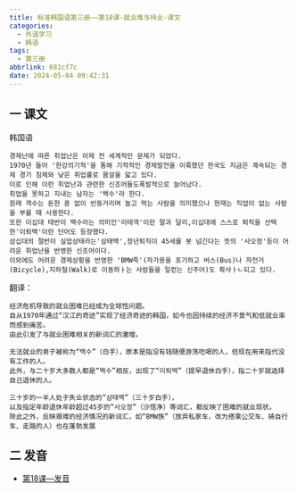 ```yaml
---
title: 标准韩国语第三册——第18课-就业难与待业-课文
categories:
  - 外语学习
  - 韩语
tags:
  - 第三册
abbrlink: 681cf7c
date: 2024-05-04 09:42:31
---
```

## 一 课文

韩国语

```
경제난에 따른 취업난은 이제 전 세계적인 문제가 되었다.
1970년 들어 '한강의기적'을 통해 기적적인 경제발전을 이룩했던 한국도 지금은 계속되는 경제 경기 침체와 낮은 취업률로 몸살을 앓고 있다.
이로 인해 이런 취업난과 관련한 신조어들도폭발적으로 늘어났다.
취업을 못하고 지내는 남자는 '백수'라 한다.
원래 객수는 돈한 푼 없이 빈둥거리며 놀고 먹는 사람을 의미했으나 현재는 직업이 없는 사람을 부를 때 사용한다.
또한 이십대 태반이 백수라는 의미인'이태객'이란 말과 달리,이십대에 스스로 퇴직을 선택한'이퇴백'이란 단어도 등장했다.
삼십대의 절반이 실업상태라는'삼태백',정년퇴직이 45세를 봇 넘긴다는 뜻의 '사오정'등이 어려운 취업난을 반영한 신조어이다.
이외에도 어려운 경제상황을 반영한 'BMW족'(자가용을 포기하고 버스(Bus)나 자전거(Bicycle),지하철(Walk)로 이동하ㅏ는 사람들을 일컫는 신주어)도 확사ㅏㄴ되고 있다.
```

<!--more-->

翻译：

```
经济危机导致的就业困难已经成为全球性问题。
自从1970年通过“汉江的奇迹”实现了经济奇迹的韩国，如今也因持续的经济不景气和低就业率而感到痛苦。
由此引发了与就业困难相关的新词汇的激增。

无法就业的男子被称为“백수”（白手），原本是指没有钱随便游荡吃喝的人，但现在用来指代没有工作的人。
此外，与二十岁大多数人都是“백수”相反，出现了“이퇴백”（提早退休白手），指二十岁就选择自己退休的人。

三十岁的一半人处于失业状态的“삼태백”（三十岁白手），
以及指定年龄退休年龄超过45岁的“사오정”（沙悟净）等词汇，都反映了困难的就业现状。
除此之外，反映艰难的经济情况的新词汇，如“BMW族”（放弃私家车，改为搭乘公交车、骑自行车、走路的人）也在蓬勃发展
```


## 二 发音

* [第18课—发音][1]


[1]:https://biz.cli.im/Pcview?name=https%3A%2F%2Fbiz.cli.im%2Ftest%2FDH388532%3Fcoding%3DHailqx%26qrurl%3Dhttp%253A%252F%252Fqr31.cn%252FHailqx%26gtype%3D2&time=1
